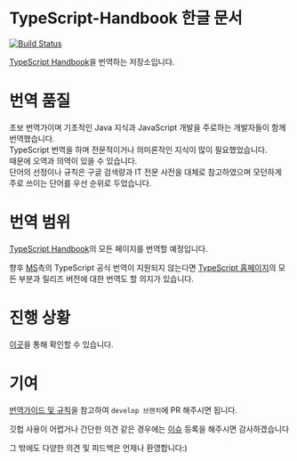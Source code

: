 # TypeScript-Handbook 한글 문서

[![Build Status](https://travis-ci.org/Microsoft/TypeScript-Handbook.svg)](https://travis-ci.org/Microsoft/TypeScript-Handbook)

[TypeScript Handbook](https://www.typescriptlang.org/docs/handbook/basic-types.html)을 번역하는 저장소입니다.

# 번역 품질
초보 번역가이며 기초적인 Java 지식과 JavaScript 개발을 주로하는 개발자들이 함께 번역했습니다.  
TypeScript 번역을 하며 전문적이거나 의미론적인 지식이 많이 필요했었습니다.  
때문에 오역과 의역이 있을 수 있습니다.  
단어의 선정이나 규칙은 구글 검색량과 IT 전문 사전을 대체로 참고하였으며 모던하게 주로 쓰이는 단어를 우선 순위로 두었습니다.

# 번역 범위
[TypeScript Handbook](https://www.typescriptlang.org/docs/handbook/basic-types.html)의 모든 페이지를 번역할 예정입니다.

향후 [MS](https://www.microsoft.com)측의 TypeScript 공식 번역이 지원되지 않는다면 [TypeScript 홈페이지](https://www.typescriptlang.org)의 모든 부분과 릴리즈 버전에 대한 번역도 할 의지가 있습니다.

# 진행 상황
[이곳](https://github.com/typescript-kr/typescript-kr.github.io/blob/master/progress.md)을 통해 확인할 수 있습니다.

# 기여
[번역가이드 및 규칙](https://github.com/typescript-kr/typescript-kr.github.io/wiki/translation-rules)을 참고하여 `develop 브랜치`에 PR 해주시면 됩니다.

깃헙 사용이 어렵거나 간단한 의견 같은 경우에는 [이슈](https://github.com/typescript-kr/typescript-kr.github.io/issues) 등록을 해주시면 감사하겠습니다

그 밖에도 다양한 의견 및 피드백은 언제나 환영합니다:)
